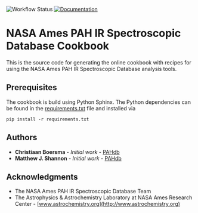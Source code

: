 ![Workflow Status](https://github.com/pahdb/cookbook/actions/workflows/ci.yml/badge.svg) [![Documentation](https://img.shields.io/badge/docs-available-brightgreen.svg)](https://pahdb.github.io/cookbook/)

# NASA Ames PAH IR Spectroscopic Database Cookbook

This is the source code for generating the online cookbook with
recipes for using the NASA Ames PAH IR Spectroscopic Database analysis
tools.

## Prerequisites

The cookbook is build using Python Sphinx. The Python dependencies can
be found in the [requirements.txt](requirements.txt) file and
installed via

``pip install -r requirements.txt``

## Authors

* **Christiaan Boersma** - *Initial work* - [PAHdb](https://github.com/PAHdb)
* **Matthew J. Shannon** - *Initial work* - [PAHdb](https://github.com/PAHdb)

## Acknowledgments

* The NASA Ames PAH IR Spectroscopic Database Team
* The Astrophysics & Astrochemistry Laboratory at NASA Ames Research
  Center - [www.astrochemistry.org](http://www.astrochemistry.org)
